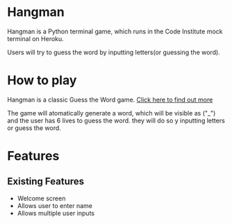 # Hangman
  Hangman is a Python terminal game, which runs in the Code Institute mock terminal on Heroku.
  
  Users will try to guess the word by inputting letters(or guessing the word).

# How to play
Hangman is a classic Guess the Word game. [Click here to find out more](https://en.wikipedia.org/wiki/Hangman_(game))

The game will atomatically generate a word, which will be visible as ("_") and the user has 6 lives to guess the word. they will do so y inputting letters or guess the word.

# Features
## Existing Features
* Welcome screen
* Allows user to enter name
* Allows multiple user inputs